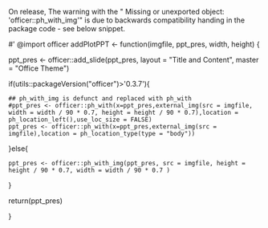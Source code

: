 On release, The warning  with the " Missing or unexported object: 'officer::ph_with_img'" is due to backwards compatibility handing in the package code - see below snippet. 


#' @import officer
addPlotPPT <- function(imgfile, ppt_pres, width, height) {
  
  ppt_pres <- officer::add_slide(ppt_pres, layout = "Title and Content", master = "Office Theme")
  
  
  if(utils::packageVersion("officer")>'0.3.7'){
    
    ## ph_with_img is defunct and replaced with ph_with
    #ppt_pres <- officer::ph_with(x=ppt_pres,external_img(src = imgfile,  width = width / 90 * 0.7, height = height / 90 * 0.7),location = ph_location_left(),use_loc_size = FALSE)
    ppt_pres <- officer::ph_with(x=ppt_pres,external_img(src = imgfile),location = ph_location_type(type = "body"))
    
  }else{
    
    ppt_pres <- officer::ph_with_img(ppt_pres, src = imgfile, height = height / 90 * 0.7, width = width / 90 * 0.7 )
    
  }
  
  return(ppt_pres)

}

